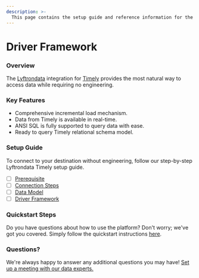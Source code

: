 ```yaml
---
description: >-
  This page contains the setup guide and reference information for the Timely source connector.
---
```


# Driver Framework

### Overview

The [Lyftrondata](https://www.lyftrondata.com/) integration for [Timely](https://www.lyftrondata.com/integration/business-analytics/timely/) provides the most natural way to access data while requiring no engineering.

### Key Features

* Comprehensive incremental load mechanism.
* Data from Timely is available in real-time.&#x20;
* ANSI SQL is fully supported to query data with ease.
* Ready to query Timely relational schema model.

### Setup Guide

To connect to your destination without engineering, follow our step-by-step Lyftrondata Timely setup guide.

* [ ] [Prerequisite](../prerequisite.md)
* [ ] [Connection Steps](../connection-steps.md)
* [ ] [Data Model](../data-model/erd.md)
* [ ] [Driver Framework](../driver-framework/)

### Quickstart Steps

Do you have questions about how to use the platform? Don't worry; we've got you covered. Simply follow the quickstart instructions [here](../driver-framework/README.md).

### Questions? <a href="#questions" id="questions"></a>

We're always happy to answer any additional questions you may have! [Set up a meeting with our data experts.](https://www.lyftrondata.com/book-a-meeting/)


